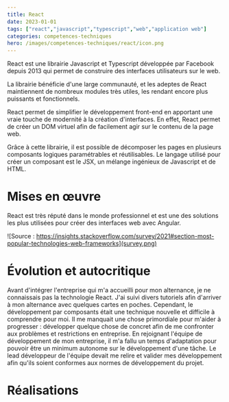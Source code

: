 ```yaml
---
title: React
date: 2023-01-01
tags: ["react","javascript","typescript","web","application web"]
categories: competences-techniques
hero: /images/competences-techniques/react/icon.png
---
```


React est une librairie Javascript et Typescript développée par Facebook depuis 2013 qui permet de construire des interfaces utilisateurs sur le web.

La librairie bénéficie d'une large communauté, et les adeptes de React maintiennent de nombreux modules très utiles, les rendant encore plus puissants et fonctionnels.

React permet de simplifier le développement front-end en apportant une vraie touche de modernité à la création d'interfaces. En effet, React permet de créer un DOM virtuel afin de facilement agir sur le contenu de la page web.

Grâce à cette librairie, il est possible de décomposer les pages en plusieurs composants logiques paramétrables et réutilisables. Le langage utilisé pour créer un composant est le JSX, un mélange ingénieux de Javascript et de HTML.

# Mises en œuvre

React est très réputé dans le monde professionnel et est une des solutions les plus utilisées pour créer des interfaces web avec Angular.

![Source : https://insights.stackoverflow.com/survey/2021#section-most-popular-technologies-web-frameworks](survey.png)


# Évolution et autocritique

Avant d'intégrer l'entreprise qui m'a accueilli pour mon alternance, je ne connaissais pas la technologie React. J'ai suivi divers tutoriels afin d'arriver à mon alternance avec quelques cartes en poches. Cependant, le développement par composants était une technique nouvelle et difficile à comprendre pour moi. Il me manquait une chose primordiale pour m'aider à progresser : développer quelque chose de concret afin de me confronter aux problèmes et restrictions en entreprise.
En rejoignant l'équipe de développement de mon entreprise, il m'a fallu un temps d'adaptation pour pouvoir être un minimum autonome sur le développement d'une tâche.
Le lead développeur de l'équipe devait me relire et valider mes développement afin qu'ils soient conformes aux normes de développement du projet.

# Réalisations
